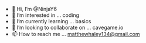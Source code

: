 - 👋 Hi, I’m @NinjaY6
- 👀 I’m interested in ... coding
- 🌱 I’m currently learning ... basics
- 💞️ I’m looking to collaborate on ... cavegame.io
- 📫 How to reach me ... matthewhaley134@gmail.com

<!---
NinjaY6/NinjaY6 is a ✨ special ✨ repository because its `README.md` (this file) appears on your GitHub profile.
You can click the Preview link to take a look at your changes.
--->
